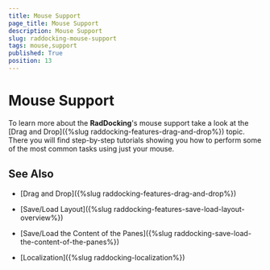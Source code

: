 ```yaml
---
title: Mouse Support
page_title: Mouse Support
description: Mouse Support
slug: raddocking-mouse-support
tags: mouse,support
published: True
position: 13
---
```


# Mouse Support

To learn more about the __RadDocking__'s mouse support take a look at the [Drag and Drop]({%slug raddocking-features-drag-and-drop%}) topic. There you will find step-by-step tutorials showing you how to perform some of the most common tasks using just your mouse.

## See Also

 * [Drag and Drop]({%slug raddocking-features-drag-and-drop%})

 * [Save/Load Layout]({%slug raddocking-features-save-load-layout-overview%})

 * [Save/Load the Content of the Panes]({%slug raddocking-save-load-the-content-of-the-panes%})

 * [Localization]({%slug raddocking-localization%})
